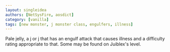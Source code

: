 ```yaml
---
layout: singleidea
authors: [NetSysFire, aosdict]
category: [vanilla]
tags: [new monster, j monster class, engulfers, illness]
---
```

Pale jelly, a <span class="nhsym clr-gray">j</span> or
<span class="nhsym clr-white">j</span> that has an engulf attack that causes
illness and a difficulty rating appropriate to that. Some may be found on
Juiblex's level.
